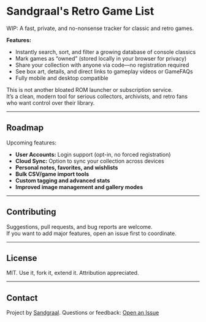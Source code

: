 # Sandgraal's Retro Game List

WIP: A fast, private, and no-nonsense tracker for classic and retro games.

**Features:**
- Instantly search, sort, and filter a growing database of console classics
- Mark games as “owned” (stored locally in your browser for privacy)
- Share your collection with anyone via code—no registration required
- See box art, details, and direct links to gameplay videos or GameFAQs
- Fully mobile and desktop compatible

This is not another bloated ROM launcher or subscription service.  
It’s a clean, modern tool for serious collectors, archivists, and retro fans who want control over their library.

---

## Roadmap

Upcoming features:
- **User Accounts:** Login support (opt-in, no forced registration)
- **Cloud Sync:** Option to sync your collection across devices
- **Personal notes, favorites, and wishlists**
- **Bulk CSV/game import tools**
- **Custom tagging and advanced stats**
- **Improved image management and gallery modes**

---

## Contributing

Suggestions, pull requests, and bug reports are welcome.  
If you want to add major features, open an issue first to coordinate.

---

## License

MIT. Use it, fork it, extend it. Attribution appreciated.

---

## Contact

Project by [Sandgraal](https://github.com/sandgraal).
Questions or feedback: [Open an Issue](https://github.com/sandgraal/retro_games/issues)